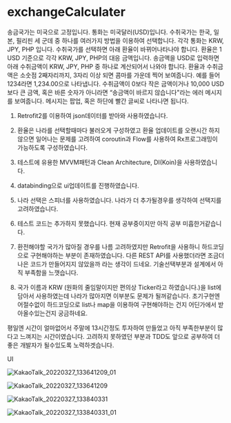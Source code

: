 # exchangeCalculater

송금국가는 미국으로 고정입니다. 통화는 미국달러(USD)입니다.
수취국가는 한국, 일본, 필리핀 세 군데 중 하나를 여러가지 방법을 이용하여 선택합니다. 각각 통화는 KRW, JPY, PHP 입니다.
수취국가를 선택하면 아래 환율이 바뀌어나타나야 합니다. 환율은 1 USD 기준으로 각각 KRW, JPY, PHP의 대응 금액입니다.
송금액을 USD로 입력하면 아래 수취금액이 KRW, JPY, PHP 중 하나로 계산되어서 나와야 합니다.
환율과 수취금액은 소숫점 2째자리까지, 3자리 이상 되면 콤마를 가운데 찍어 보여줍니다. 예를 들어 1234라면 1,234.00으로 나타냅니다.
수취금액이 0보다 작은 금액이거나 10,000 USD 보다 큰 금액, 혹은 바른 숫자가 아니라면 “송금액이 바르지 않습니다"라는 에러 메시지를 보여줍니다. 메시지는 팝업, 혹은 하단에 빨간 글씨로 나타나면 됩니다.


1. Retrofit2를 이용하여 json데이터를 받아와 사용하였습니다.

2. 환율은 나라를 선택할때마다 불러오게 구성하였고 환율 업데이트를 오랜시간 하지않으면 일어나는 문제를 고려하여
 coroutin과 Flow를 사용하여 Rx프로그래밍이 가능하도록 구성하였습니다.

3. 테스트에 유용한 MVVM패턴과 Clean Architecture, DI(Koin)을 사용하였습니다.

4. databinding으로 ui업데이트를 진행하였습니다.

5. 나라 선택은 스피너를 사용하였습니다. 나라가 더 추가될경우를 생각하여 선택지를 고려하였습니다.

6. 테스트 코드는 추가하지 못했습니다. 현재 공부중이지만 아직 공부 미흡한거같습니다.

7. 환전해야할 국가가 많아질 경우를 나름 고려하였지만 Retrofit을 사용하니 하드코딩으로 구현해야하는 부분이 존재하였습니다. 다른 REST API를 사용했더라면 조금더 나은 코드가
   만들어지지 않았을까 라는 생각이 드네요. 기술선택부분과 설계에서 아직 부족함을 느꼇습니다.

8. 국가 이름과 KRW (원화의 줄임말이지만 편의상 Ticker라고 하였습니다.)을 list에 담아서 사용하였는데 나라가 많아지면 이부분도 문제가 될꺼같습니다.
   초기구현엔 어절수없이 하드코딩으로 list나 map을 이용하여 구현해야하는 건지 어딘가에서 받아올수있는건지 궁금하네요.
  
 평일엔 시간이 얼마없어서 주말에 13시간정도 투자하여 만들었고 아직 부족한부분이 많다고 느껴지는 시간이였습니다.
 고려하지 못하였던 부분과 TDD도 앞으로 공부하여 더 좋은 개발자가 될수있도록 노력하겟습니다.
 
 
 UI

![KakaoTalk_20220327_133641209_01](https://user-images.githubusercontent.com/80373743/160266852-ee06cb38-ae47-488f-bc0f-33dd89560233.jpg)

![KakaoTalk_20220327_133641209](https://user-images.githubusercontent.com/80373743/160266856-b79f8197-e48f-4786-bd67-5ef486bec373.jpg)

![KakaoTalk_20220327_133840331](https://user-images.githubusercontent.com/80373743/160266904-7e9dc888-f3a3-4888-897e-683bef0f470b.jpg)

![KakaoTalk_20220327_133840331_01](https://user-images.githubusercontent.com/80373743/160266911-174ac687-510f-4cb7-aa4a-f9de84c3e5e8.jpg)

